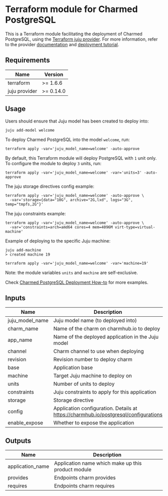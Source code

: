 # Terraform module for Charmed PostgreSQL

This is a Terraform module facilitating the deployment of Charmed PostgreSQL,
using the [Terraform juju provider](https://github.com/juju/terraform-provider-juju/).
For more information, refer to the provider
[documentation](https://registry.terraform.io/providers/juju/juju/latest/docs)
and [deployment tutorial](https://charmhub.io/postgresql/docs/h-deploy-terraform).

## Requirements

| Name | Version |
|------|---------|
| terraform | >= 1.6.6 |
| juju provider | >= 0.14.0 |

## Usage

Users should ensure that Juju model has been created to deploy into:
```
juju add-model welcome
```

To deploy Charmed PostgreSQL into the model `welcome`, run:
```
terraform apply -var='juju_model_name=welcome' -auto-approve
```

By default, this Terraform module will deploy PostgreSQL with `1` unit only.
To configure the module to deploy `3` units, run:
```
terraform apply -var='juju_model_name=welcome' -var='units=3' -auto-approve
```

The juju storage directives config example:
```
terraform apply -var='juju_model_name=welcome' -auto-approve \
  -var='storage={data="10G", archive="2G,lxd", logs="3G", temp="tmpfs,2G"}'
```

The juju constraints example:
```
terraform apply -var='juju_model_name=welcome' -auto-approve \
  -var='constraints=arch=amd64 cores=4 mem=4096M virt-type=virtual-machine'
```

Example of deploying to the specific Juju machine:
```
juju add-machine
> created machine 19

terraform apply -var='juju_model_name=welcome' -var='machine=19'
```
Note: the module variables `units` and `machine` are self-exclusive.

Check [Charmed PostgreSQL Deployment How-to](https://charmhub.io/postgresql/docs/h-deploy-terraform) for more examples.

## Inputs

| Name | Description | Type | Default | Required |
|------|-------------|------|---------|:--------:|
| juju_model_name | Juju model name (to deployed into) | `string` | n/a | yes |
| charm_name | Name of the charm on charmhub.io to deploy | `string` | `postgresql` | no |
| app_name | Name of the deployed application in the Juju model | `string` | `postgresql` | no |
| channel | Charm channel to use when deploying | `string` | `16/stable` | no |
| revision | Revision number to deploy charm | `number` | n/a | no |
| base | Application base | `string` | `ubuntu@24.04` | no |
| machine | Target Juju machine to deploy on | `string` | n/a | no |
| units | Number of units to deploy | `number` | `1` | no |
| constraints | Juju constraints to apply for this application | `string` | `arch=amd64` | no |
| storage | Storage directive | `map(string)` | `{}` | no |
| config | Application configuration. Details at https://charmhub.io/postgresql/configurations | `map(string)` | n/a | no |
| enable_expose | Whether to expose the application | `bool` | `true` | no |

## Outputs

| Name | Description |
|------|-------------|
| application_name | Application name which make up this product module |
| provides | Endpoints charm provides |
| requires | Endpoints charm requires |

